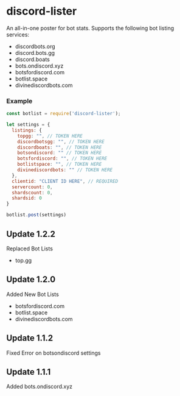 # discord-lister
An all-in-one poster for bot stats. Supports the following bot listing services:
- discordbots.org
- discord.bots.gg
- discord.boats
- bots.ondiscord.xyz
- botsfordiscord.com
- botlist.space
- divinediscordbots.com

### Example
``` js
const botlist = require('discord-lister');

let settings = {
  listings: {
    topgg: "", // TOKEN HERE
    discordbotsgg: "", // TOKEN HERE
    discordboats: "", // TOKEN HERE
    botsondiscord: "" // TOKEN HERE
    botsfordiscord: "", // TOKEN HERE
    botlistspace: "", // TOKEN HERE
    divinediscordbots: "" // TOKEN HERE
  },
  clientid: "CLIENT ID HERE", // REQUIRED
  servercount: 0,
  shardscount: 0,
  shardsid: 0
}

botlist.post(settings)
```
## Update 1.2.2
Replaced Bot Lists
- top.gg

## Update 1.2.0
Added New Bot Lists
- botsfordiscord.com
- botlist.space
- divinediscordbots.com

## Update 1.1.2
Fixed Error on botsondiscord settings

## Update 1.1.1
Added bots.ondiscord.xyz
